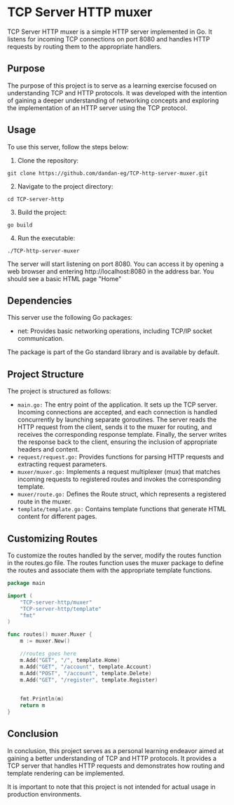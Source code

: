 # TCP Server HTTP muxer

TCP Server HTTP muxer is a simple HTTP server implemented in Go. It listens for incoming TCP connections on port 8080 and
handles HTTP requests by routing them to the appropriate handlers.

## Purpose

The purpose of this project is to serve as a learning exercise focused on understanding TCP and HTTP protocols. It was
developed with the intention of gaining a deeper understanding of networking concepts and exploring the implementation
of an HTTP server using the TCP protocol.

## Usage

To use this server, follow the steps below:

1. Clone the repository:

```shell
git clone https://github.com/dandan-eg/TCP-http-server-muxer.git
```

2. Navigate to the project directory:

```shell
cd TCP-server-http
```

3. Build the project:

```shell
go build
```

4. Run the executable:

```shell
./TCP-http-server-muxer
```

The server will start listening on port 8080. You can access it by opening a web browser and
entering http://localhost:8080 in the address bar. You should see a basic HTML page "Home"

## Dependencies

This server use the following Go packages:

- net: Provides basic networking operations, including TCP/IP socket communication.

The package is part of the Go standard library and is available by default.

## Project Structure

The project is structured as follows:

- `main.go:` The entry point of the application. It sets up the TCP server. Incoming connections are accepted, and each
  connection is handled concurrently by launching separate goroutines. The server reads the HTTP request from the
  client, sends it to the muxer for routing, and receives the corresponding response template. Finally, the server
  writes the response back to the client, ensuring the inclusion of appropriate headers and content.
- `request/request.go:` Provides functions for parsing HTTP requests and extracting request parameters.
- `muxer/muxer.go:` Implements a request multiplexer (mux) that matches incoming requests to registered routes and
  invokes
  the corresponding template.
- `muxer/route.go:` Defines the Route struct, which represents a registered route in the muxer.
- `template/template.go:` Contains template functions that generate HTML content for different pages.

## Customizing Routes

To customize the routes handled by the server, modify the routes function in the routes.go file. The routes function
uses
the muxer package to define the routes and associate them with the appropriate template functions.

```go
package main

import (
	"TCP-server-http/muxer"
	"TCP-server-http/template"
	"fmt"
)

func routes() muxer.Muxer {
	m := muxer.New()

	//routes goes here
	m.Add("GET", "/", template.Home)
	m.Add("GET", "/account", template.Account)
	m.Add("POST", "/account", template.Delete)
	m.Add("GET", "/register", template.Register)
	

	fmt.Println(m)
	return m
}
```

## Conclusion

In conclusion, this project serves as a personal learning endeavor aimed at gaining a better understanding of TCP and
HTTP protocols. It provides a TCP server that handles HTTP requests and demonstrates how routing and template rendering
can be implemented.

It is important to note that this project is not intended for actual usage in production
environments.